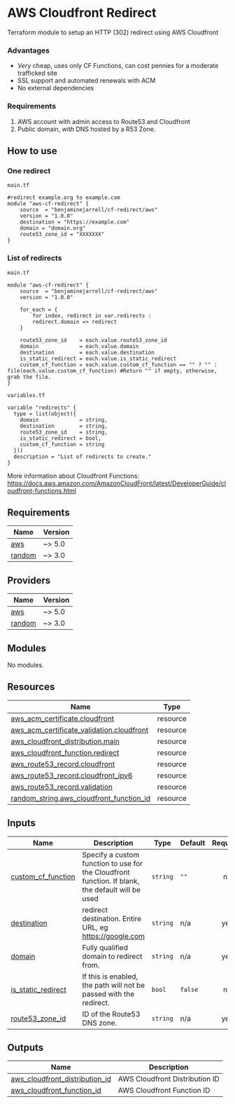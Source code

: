 # AWS Cloudfront Redirect

Terraform module to setup an HTTP (302) redirect using AWS Cloudfront

### Advantages
- *Very* cheap, uses only CF Functions, can cost pennies for a moderate trafficked site
- SSL support and automated renewals with ACM
- No external dependencies

### Requirements
1. AWS account with admin access to Route53 and Cloudfront
2. Public domain, with DNS hosted by a R53 Zone.

## How to use
### One redirect
`main.tf`
```hcl
#redirect example.org to example.com
module "aws-cf-redirect" {
    source  = "benjaminejarrell/cf-redirect/aws"
    version = "1.0.0"
    destination = "https://example.com"
    domain = "domain.org"
    route53_zone_id = "XXXXXXX"
}
```

### List of redirects
`main.tf`
```hcl
module "aws-cf-redirect" {
    source  = "benjaminejarrell/cf-redirect/aws"
    version = "1.0.0"

    for_each = {
        for index, redirect in var.redirects :
        redirect.domain => redirect
    }

    route53_zone_id    = each.value.route53_zone_id
    domain             = each.value.domain
    destination        = each.value.destination
    is_static_redirect = each.value.is_static_redirect
    custom_cf_function = each.value.custom_cf_function == "" ? "" : file(each.value.custom_cf_function) #Return "" if empty, otherwise, grab the file.
}
```

`variables.tf`
```hcl
variable "redirects" {
  type = list(object({
    domain             = string,
    destination        = string,
    route53_zone_id    = string,
    is_static_redirect = bool,
    custom_cf_function = string
  }))
  description = "List of redirects to create."
}
```
More information about Cloudfront Functions: https://docs.aws.amazon.com/AmazonCloudFront/latest/DeveloperGuide/cloudfront-functions.html

<!-- BEGIN_TF_DOCS -->
## Requirements

| Name | Version |
|------|---------|
| <a name="requirement_aws"></a> [aws](#requirement\_aws) | ~> 5.0 |
| <a name="requirement_random"></a> [random](#requirement\_random) | ~> 3.0 |

## Providers

| Name | Version |
|------|---------|
| <a name="provider_aws"></a> [aws](#provider\_aws) | ~> 5.0 |
| <a name="provider_random"></a> [random](#provider\_random) | ~> 3.0 |

## Modules

No modules.

## Resources

| Name | Type |
|------|------|
| [aws_acm_certificate.cloudfront](https://registry.terraform.io/providers/hashicorp/aws/latest/docs/resources/acm_certificate) | resource |
| [aws_acm_certificate_validation.cloudfront](https://registry.terraform.io/providers/hashicorp/aws/latest/docs/resources/acm_certificate_validation) | resource |
| [aws_cloudfront_distribution.main](https://registry.terraform.io/providers/hashicorp/aws/latest/docs/resources/cloudfront_distribution) | resource |
| [aws_cloudfront_function.redirect](https://registry.terraform.io/providers/hashicorp/aws/latest/docs/resources/cloudfront_function) | resource |
| [aws_route53_record.cloudfront](https://registry.terraform.io/providers/hashicorp/aws/latest/docs/resources/route53_record) | resource |
| [aws_route53_record.cloudfront_ipv6](https://registry.terraform.io/providers/hashicorp/aws/latest/docs/resources/route53_record) | resource |
| [aws_route53_record.validation](https://registry.terraform.io/providers/hashicorp/aws/latest/docs/resources/route53_record) | resource |
| [random_string.aws_cloudfront_function_id](https://registry.terraform.io/providers/hashicorp/random/latest/docs/resources/string) | resource |

## Inputs

| Name | Description | Type | Default | Required |
|------|-------------|------|---------|:--------:|
| <a name="input_custom_cf_function"></a> [custom\_cf\_function](#input\_custom\_cf\_function) | Specify a custom function to use for the Cloudfront function. If blank, the default will be used | `string` | `""` | no |
| <a name="input_destination"></a> [destination](#input\_destination) | redirect destination. Entire URL, eg https://google.com | `string` | n/a | yes |
| <a name="input_domain"></a> [domain](#input\_domain) | Fully qualified domain to redirect from. | `string` | n/a | yes |
| <a name="input_is_static_redirect"></a> [is\_static\_redirect](#input\_is\_static\_redirect) | If this is enabled, the path will not be passed with the redirect. | `bool` | `false` | no |
| <a name="input_route53_zone_id"></a> [route53\_zone\_id](#input\_route53\_zone\_id) | ID of the Route53 DNS zone. | `string` | n/a | yes |

## Outputs

| Name | Description |
|------|-------------|
| <a name="output_aws_cloudfront_distribution_id"></a> [aws\_cloudfront\_distribution\_id](#output\_aws\_cloudfront\_distribution\_id) | AWS Cloudfront Distribution ID |
| <a name="output_aws_cloudfront_function_id"></a> [aws\_cloudfront\_function\_id](#output\_aws\_cloudfront\_function\_id) | AWS Cloudfront Function ID |
<!-- END_TF_DOCS -->